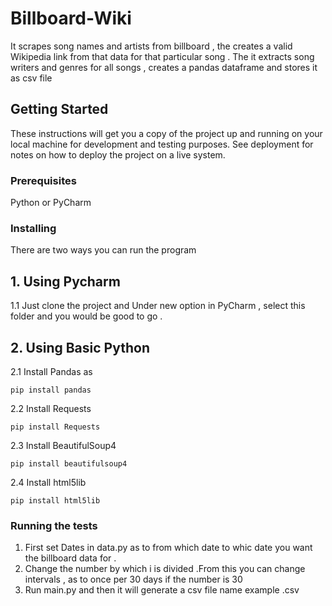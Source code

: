 # Billboard-Wiki

It scrapes song names and artists from billboard , the creates a valid Wikipedia link from that data for that particular song . The it extracts song writers and genres for all songs , creates a pandas dataframe and stores it as csv file

## Getting Started

These instructions will get you a copy of the project up and running on your local machine for development and testing purposes. See deployment for notes on how to deploy the project on a live system.

### Prerequisites

Python or PyCharm

### Installing

There are two ways you can run the program

## 1. Using Pycharm

1.1 Just clone the project and Under new option in PyCharm , select this folder and you would be good to go .

## 2. Using Basic Python 

2.1 Install Pandas as 

```
pip install pandas

```
2.2 Install Requests

```
pip install Requests
```
2.3  Install BeautifulSoup4

```
pip install beautifulsoup4

```
2.4 Install html5lib
```
pip install html5lib

```


### Running the tests

1. First set Dates in data.py as to from which date to whic date you want the billboard data for .
2. Change the number by which i is divided .From this you can change intervals , as to once per 30 days if the number is 30
3. Run main.py and then it will generate a csv file name example .csv

